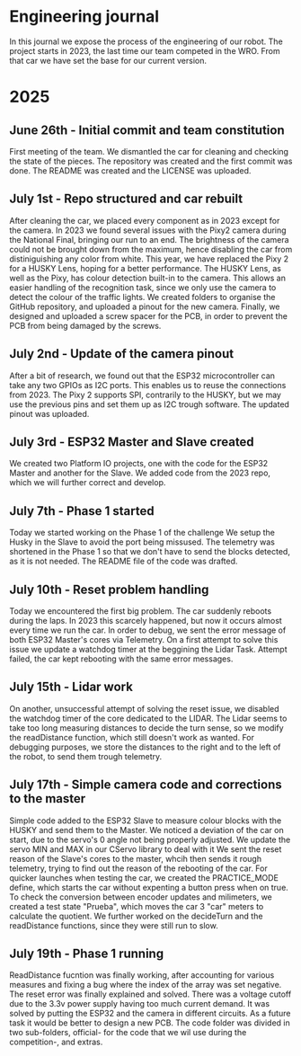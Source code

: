 # Engineering journal
In this journal we expose the process of the engineering of our robot.
The project starts in 2023, the last time our team competed in the WRO. From that car we have set the base for our current version.

# 2025

## June 26th - Initial commit and team constitution
First meeting of the team. We dismantled the car for cleaning and checking the state of the pieces.
The repository was created and the first commit was done. The README was created and the LICENSE was uploaded.

## July 1st - Repo structured and car rebuilt
After cleaning the car, we placed every component as in 2023 except for the camera.
In 2023 we found several issues with the Pixy2 camera during the National Final, bringing our run to an end.
The brightness of the camera could not be brought down from the maximum, hence disabling the car from distiniguishing any color from white.
This year, we have replaced the Pixy 2 for a HUSKY Lens, hoping for a better performance.
The HUSKY Lens, as well as the Pixy, has colour detection built-in to the camera. This allows an easier handling of the recognition task, since we only use the camera to detect the colour of the traffic lights.
We created folders to organise the GitHub repository, and uploaded a pinout for the new camera.
Finally, we designed and uploaded a screw spacer for the PCB, in order to prevent the PCB from being damaged by the screws.

## July 2nd - Update of the camera pinout
After a bit of research, we found out that the ESP32 microcontroller can take any two GPIOs as I2C ports.
This enables us to reuse the connections from 2023. The Pixy 2 supports SPI, contrarily to the HUSKY, but we may use the previous pins and set them up as I2C trough software.
The updated pinout was uploaded.

## July 3rd - ESP32 Master and Slave created
We created two Platform IO projects, one with the code for the ESP32 Master and another for the Slave.
We added code from the 2023 repo, which we will further correct and develop.

## July 7th - Phase 1 started
Today we started working on the Phase 1 of the challenge
We setup the Husky in the Slave to avoid the port being missused.
The telemetry was shortened in the Phase 1 so that we don't have to send the blocks detected, as it is not needed.
The README file of the code was drafted.

## July 10th - Reset problem handling
Today we encountered the first big problem. The car suddenly reboots during the laps. In 2023 this scarcely happened, but now it occurs almost every time we run the car.
In order to debug, we sent the error message of both ESP32 Master's cores via Telemetry.
On a first attempt to solve this issue we update a watchdog timer at the beggining the Lidar Task.
Attempt failed, the car kept rebooting with the same error messages.

## July 15th - Lidar work
On another, unsuccessful attempt of solving the reset issue, we disabled the watchdog timer of the core dedicated to the LIDAR.
The Lidar seems to take too long measuring distances to decide the turn sense, so we modify the readDistance function, which still doesn't work as wanted.
For debugging purposes, we store the distances to the right and to the left of the robot, to send them trough telemetry.

## July 17th - Simple camera code and corrections to the master
Simple code added to the ESP32 Slave to measure colour blocks with the HUSKY and send them to the Master.
We noticed a deviation of the car on start, due to the servo's 0 angle not being properly adjusted. We update the servo MIN and MAX in our CServo library to deal with it
We sent the reset reason of the Slave's cores to the master, whcih then sends it rough telemetry, trying to find out the reason of the rebooting of the car.
For quicker launches when testing the car, we created the PRACTICE_MODE define, which starts the car without expenting a button press when on true.
To check the conversion between encoder updates and milimeters, we created a test state "Prueba", which moves the car 3 "car" meters to calculate the quotient.
We further worked on the decideTurn and the readDistance functions, since they were still run to slow.

## July 19th - Phase 1 running
ReadDistance fucntion was finally working, after accounting for various measures and fixing a bug where the index of the array was set negative.
The reset error was finally explained and solved. There was a voltage cutoff due to the 3.3v power supply having too much current demand. It was solved by putting the ESP32 and the camera in different circuits. As a future task it would be better to design a new PCB.
The code folder was divided in two sub-folders, official- for the code that we wil use during the competition-, and extras.
